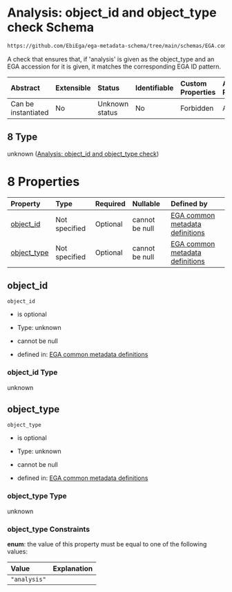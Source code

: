 # Analysis: object_id and object_type check Schema

```txt
https://github.com/EbiEga/ega-metadata-schema/tree/main/schemas/EGA.common-definitions.json#/definitions/object-id-and-object-type-check/anyOf/8
```

A check that ensures that, if 'analysis' is given as the object_type and an EGA accession for it is given, it matches the corresponding EGA ID pattern.

| Abstract            | Extensible | Status         | Identifiable | Custom Properties | Additional Properties | Access Restrictions | Defined In                                                                                |
| :------------------ | :--------- | :------------- | :----------- | :---------------- | :-------------------- | :------------------ | :---------------------------------------------------------------------------------------- |
| Can be instantiated | No         | Unknown status | No           | Forbidden         | Allowed               | none                | [EGA.common-definitions.json*](../out/EGA.common-definitions.json "open original schema") |

## 8 Type

unknown ([Analysis: object_id and object_type check](ega-4-definitions-check-that-the-object_ids-accession-pattern-and-object_type-match-anyof-analysis-object_id-and-object_type-check.md))

# 8 Properties

| Property                    | Type          | Required | Nullable       | Defined by                                                                                                                                                                                                                                                                                                                                                                |
| :-------------------------- | :------------ | :------- | :------------- | :------------------------------------------------------------------------------------------------------------------------------------------------------------------------------------------------------------------------------------------------------------------------------------------------------------------------------------------------------------------------ |
| [object_id](#object_id)     | Not specified | Optional | cannot be null | [EGA common metadata definitions](ega-4-definitions-check-that-the-object_ids-accession-pattern-and-object_type-match-anyof-analysis-object_id-and-object_type-check-properties-object_id.md "https://github.com/EbiEga/ega-metadata-schema/tree/main/schemas/EGA.common-definitions.json#/definitions/object-id-and-object-type-check/anyOf/8/properties/object_id")     |
| [object_type](#object_type) | Not specified | Optional | cannot be null | [EGA common metadata definitions](ega-4-definitions-check-that-the-object_ids-accession-pattern-and-object_type-match-anyof-analysis-object_id-and-object_type-check-properties-object_type.md "https://github.com/EbiEga/ega-metadata-schema/tree/main/schemas/EGA.common-definitions.json#/definitions/object-id-and-object-type-check/anyOf/8/properties/object_type") |

## object_id



`object_id`

*   is optional

*   Type: unknown

*   cannot be null

*   defined in: [EGA common metadata definitions](ega-4-definitions-check-that-the-object_ids-accession-pattern-and-object_type-match-anyof-analysis-object_id-and-object_type-check-properties-object_id.md "https://github.com/EbiEga/ega-metadata-schema/tree/main/schemas/EGA.common-definitions.json#/definitions/object-id-and-object-type-check/anyOf/8/properties/object_id")

### object_id Type

unknown

## object_type



`object_type`

*   is optional

*   Type: unknown

*   cannot be null

*   defined in: [EGA common metadata definitions](ega-4-definitions-check-that-the-object_ids-accession-pattern-and-object_type-match-anyof-analysis-object_id-and-object_type-check-properties-object_type.md "https://github.com/EbiEga/ega-metadata-schema/tree/main/schemas/EGA.common-definitions.json#/definitions/object-id-and-object-type-check/anyOf/8/properties/object_type")

### object_type Type

unknown

### object_type Constraints

**enum**: the value of this property must be equal to one of the following values:

| Value        | Explanation |
| :----------- | :---------- |
| `"analysis"` |             |

